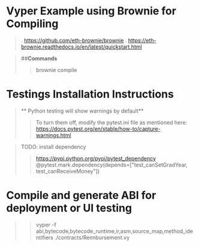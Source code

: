 # Vyper Example using Brownie for Compiling

> . https://github.com/eth-brownie/brownie
> . https://eth-brownie.readthedocs.io/en/latest/quickstart.html

>  ##**Commands**
> > brownie compile



# Testings Installation Instructions
> ** Python testing will show warnings by default**
> > To turn them off, modify the pytest.ini file as mentioned here: 
> https://docs.pytest.org/en/stable/how-to/capture-warnings.html

> TODO: install dependency
> > https://pypi.python.org/pypi/pytest_dependency 
> > @pytest.mark.dependency(depends=["test_canSetGradYear, test_canReceiveMoney"])


# Compile and generate ABI for deployment or UI testing 
>> vyper -f abi,bytecode,bytecode_runtime,ir,asm,source_map,method_identifiers ./contracts/Reimbursement.vy
